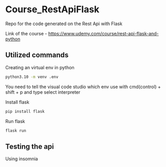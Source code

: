 # Course_RestApiFlask
Repo for the code generated on the Rest Api with Flask

Link of the course - https://www.udemy.com/course/rest-api-flask-and-python

## Utilized commands

Creating an virtual env in python

```bash
python3.10 -m venv .env
```

You need to tell the visual code studio which env use with cmd(control) + shift + p and type select interpreter

Install flask

```bash
pip install flask
```

Run flask

```bash
flask run
```

## Testing the api

Using insomnia

